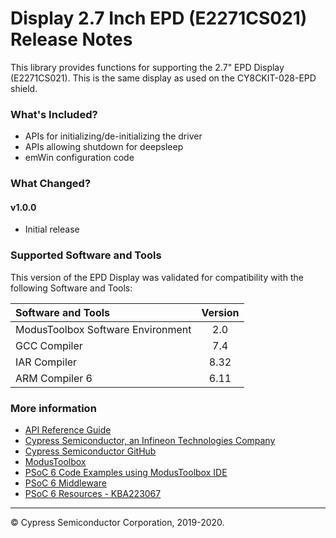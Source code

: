 # Display 2.7 Inch EPD (E2271CS021) Release Notes

This library provides functions for supporting the 2.7" EPD Display (E2271CS021). This is the same display as used on the CY8CKIT-028-EPD shield.

### What's Included?
* APIs for initializing/de-initializing the driver
* APIs allowing shutdown for deepsleep
* emWin configuration code

### What Changed?
#### v1.0.0
* Initial release

### Supported Software and Tools
This version of the EPD Display was validated for compatibility with the following Software and Tools:

| Software and Tools                        | Version |
| :---                                      | :----:  |
| ModusToolbox Software Environment         | 2.0     |
| GCC Compiler                              | 7.4     |
| IAR Compiler                              | 8.32    |
| ARM Compiler 6                            | 6.11    |

### More information

* [API Reference Guide](https://cypresssemiconductorco.github.io/display-epd-e2271cs021/html/index.html)
* [Cypress Semiconductor, an Infineon Technologies Company](http://www.cypress.com)
* [Cypress Semiconductor GitHub](https://github.com/cypresssemiconductorco)
* [ModusToolbox](https://www.cypress.com/products/modustoolbox-software-environment)
* [PSoC 6 Code Examples using ModusToolbox IDE](https://github.com/cypresssemiconductorco/Code-Examples-for-ModusToolbox-Software)
* [PSoC 6 Middleware](https://github.com/cypresssemiconductorco/psoc6-middleware)
* [PSoC 6 Resources - KBA223067](https://community.cypress.com/docs/DOC-14644)

---
© Cypress Semiconductor Corporation, 2019-2020.